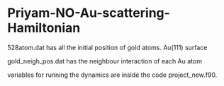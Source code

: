 # Priyam-NO-Au-scattering-Hamiltonian
528atom.dat has all the initial position of gold atoms. Au(111) surface 

gold_neigh_pos.dat has the neighbour interaction of each Au atom

variables for running the dynamics are inside the code project_new.f90.
